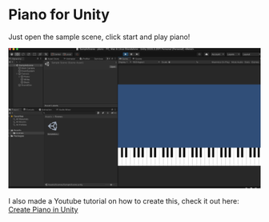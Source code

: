 # Piano for Unity
Just open the sample scene, click start and play piano!


![piano](piano.png)


I also made a Youtube tutorial on how to create this, check it out here: [Create Piano in Unity](https://youtu.be/K4dKsIJnh1c)